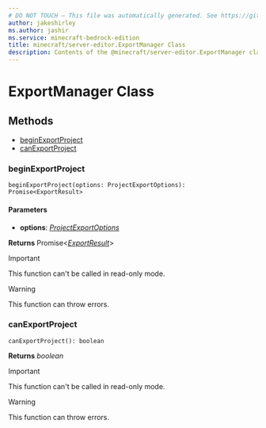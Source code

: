 ```yaml
---
# DO NOT TOUCH — This file was automatically generated. See https://github.com/mojang/minecraftapidocsgenerator to modify descriptions, examples, etc.
author: jakeshirley
ms.author: jashir
ms.service: minecraft-bedrock-edition
title: minecraft/server-editor.ExportManager Class
description: Contents of the @minecraft/server-editor.ExportManager class.
---
```

# ExportManager Class

## Methods
- [beginExportProject](#beginexportproject)
- [canExportProject](#canexportproject)

### **beginExportProject**
`
beginExportProject(options: ProjectExportOptions): Promise<ExportResult>
`

#### **Parameters**
- **options**: [*ProjectExportOptions*](ProjectExportOptions.md)

**Returns** Promise&lt;[*ExportResult*](ExportResult.md)&gt;

> [!IMPORTANT]
> This function can't be called in read-only mode.

> [!WARNING]
> This function can throw errors.

### **canExportProject**
`
canExportProject(): boolean
`

**Returns** *boolean*

> [!IMPORTANT]
> This function can't be called in read-only mode.

> [!WARNING]
> This function can throw errors.
